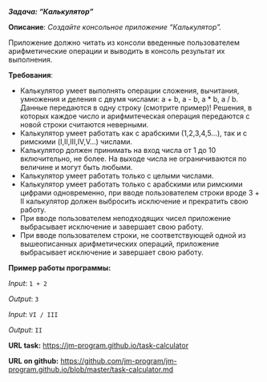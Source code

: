 ***Задача: “Калькулятор”***

**Описание**: _Создайте консольное приложение “Калькулятор”._

Приложение должно читать из консоли введенные пользователем арифметические операции и выводить в консоль результат их выполнения.


**Требования**:

* Калькулятор умеет выполнять операции сложения, вычитания, умножения и деления с двумя числами: a + b, a - b, a * b, a / b. Данные передаются в одну строку (смотрите пример)! Решения, в которых каждое число и арифмитеческая операция передаются с новой строки считаются неверными.
* Калькулятор умеет работать как с арабскими (1,2,3,4,5…), так и с римскими (I,II,III,IV,V…) числами.
* Калькулятор должен принимать на вход числа от 1 до 10 включительно, не более. На выходе числа не ограничиваются по величине и могут быть любыми.
* Калькулятор умеет работать только с целыми числами.
* Калькулятор умеет работать только с арабскими или римскими цифрами одновременно, при вводе пользователем строки вроде 3 + II калькулятор должен выбросить исключение и прекратить свою работу.
* При вводе пользователем неподходящих чисел приложение выбрасывает исключение и завершает свою работу.
* При вводе пользователем строки, не соответствующей одной из вышеописанных арифметических операций, приложение выбрасывает исключение и завершает свою работу.


**Пример работы программы:**

_Input_:
`1 + 2`

_Output_:
`3`


_Input_:
`VI / III`

_Output_:
`II`


**URL task:** https://jm-program.github.io/task-calculator

**URL on github:** https://github.com/jm-program/jm-program.github.io/blob/master/task-calculator.md